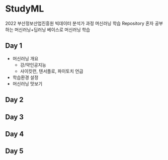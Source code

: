 # StudyML
2022 부산정보산업진흥원 빅데이터 분석가 과정 머신러닝 학습 Repository
혼자 공부하는 머신러닝+딥러닝 베이스로 머신러닝 학습

## Day 1
  - 머신러닝 개요
    - 강/약인공지능
    - 사이킷런, 텐서플로, 파이토치 언급
  - 학습환경 설정
  - 머신러닝 맛보기

## Day 2

## Day 3

## Day 4

## Day 5
